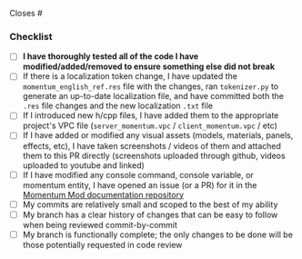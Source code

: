 Closes #<!--(issue number here)-->

<!-- Describe what your pull request is doing here -->

### Checklist
- [ ] **I have thoroughly tested all of the code I have modified/added/removed to ensure something else did not break**
- [ ] If there is a localization token change, I have updated the `momentum_english_ref.res` file with the changes, ran `tokenizer.py` to generate an up-to-date localization file, and have committed both the `.res` file changes and the new localization `.txt` file
- [ ] If I introduced new h/cpp files, I have added them to the appropriate project's VPC file (`server_momentum.vpc` / `client_momentum.vpc` / etc)
- [ ] If I have added or modified any visual assets (models, materials, panels, effects, etc), I have taken screenshots / videos of them and attached them to this PR directly (screenshots uploaded through github, videos uploaded to youtube and linked)
- [ ] If I have modified any console command, console variable, or momentum entity, I have opened an issue (or a PR) for it in the [Momentum Mod documentation repository](https://github.com/momentum-mod/docs)
- [ ] My commits are relatively small and scoped to the best of my ability
- [ ] My branch has a clear history of changes that can be easy to follow when being reviewed commit-by-commit
- [ ] My branch is functionally complete; the only changes to be done will be those potentially requested in code review

<!-- If any of these items are giving you doubts, please ask about it in the Discord! -->

